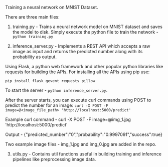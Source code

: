 Training a neural network on MNIST Dataset.

There are three main files:

1. training.py -  Trains a neural network model on MNIST dataset and saves the model to disk.
Simply execute the python file to train the network - `python training.py`

2. inference_server.py - Implements a REST API which accepts a raw image as input and returns the predicted number along with its probability as output. 

Using Flask, a python web framework and other popular python libraries like requests for building the APIs. For installing all the APIs using pip use:

`pip install flask gevent requests pillow`

To start the server -  `python inference_server.py`.

After the server starts, you can execute curl commands using POST to predict the number for an image:
`curl -X POST -F image=@<image_file_path> 'http://localhost:5000/predict'`

Example curl command - curl -X POST -F image=@img_1.jpg 'http://localhost:5000/predict'

Output - {"predicted_number":"0","probability":"0.9997091","success":true}

Two example image files - img_1.jpg and img_0.jpg are added in the repo.

3. utils.py - Contains util functions useful in building training and inference pipelines like preprocessing image data.


